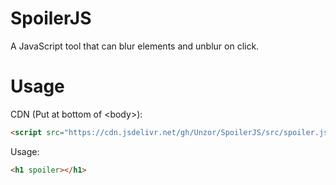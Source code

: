 # SpoilerJS
A JavaScript tool that can blur elements and unblur on click.

# Usage
CDN (Put at bottom of &lt;body&gt;): 
```html
<script src="https://cdn.jsdelivr.net/gh/Unzor/SpoilerJS/src/spoiler.js"></script>
```
Usage:
```html
<h1 spoiler></h1>
```
